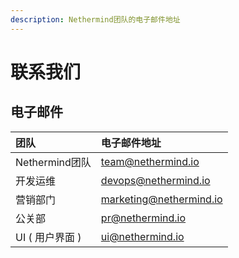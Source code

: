 ```yaml
---
description: Nethermind团队的电子邮件地址
---
```


# 联系我们

## 电子邮件

| 团队 | 电子邮件地址 |
| :--- | :--- |
| Nethermind团队 | team@nethermind.io |
| 开发运维 | devops@nethermind.io |
| 营销部门 | marketing@nethermind.io |
| 公关部 | pr@nethermind.io |
| UI  ( 用户界面 ) | ui@nethermind.io |


